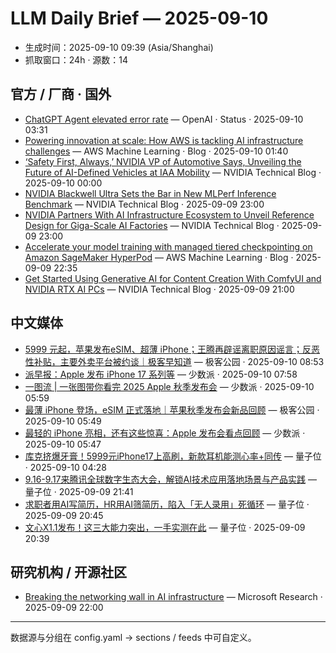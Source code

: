 # LLM Daily Brief — 2025-09-10

- 生成时间：2025-09-10 09:39 (Asia/Shanghai)
- 抓取窗口：24h · 源数：14


## 官方 / 厂商 · 国外

- [ChatGPT Agent elevated error rate](https://status.openai.com//incidents/01K4QXKBR886D4ARHBM8YJ3W4J) — OpenAI · Status · 2025-09-10 03:31
- [Powering innovation at scale: How AWS is tackling AI infrastructure challenges](https://aws.amazon.com/blogs/machine-learning/powering-innovation-at-scale-how-aws-is-tackling-ai-infrastructure-challenges/) — AWS Machine Learning · Blog · 2025-09-10 01:40
- [‘Safety First, Always,’ NVIDIA VP of Automotive Says, Unveiling the Future of AI-Defined Vehicles at IAA Mobility](https://blogs.nvidia.com/blog/iaa-mobility-ai-defined-vehicles/) — NVIDIA Technical Blog · 2025-09-10 00:00
- [NVIDIA Blackwell Ultra Sets the Bar in New MLPerf Inference Benchmark](https://blogs.nvidia.com/blog/mlperf-inference-blackwell-ultra/) — NVIDIA Technical Blog · 2025-09-09 23:00
- [NVIDIA Partners With AI Infrastructure Ecosystem to Unveil Reference Design for Giga-Scale AI Factories](https://blogs.nvidia.com/blog/ai-factories-reference-design/) — NVIDIA Technical Blog · 2025-09-09 23:00
- [Accelerate your model training with managed tiered checkpointing on Amazon SageMaker HyperPod](https://aws.amazon.com/blogs/machine-learning/accelerate-your-model-training-with-managed-tiered-checkpointing-on-amazon-sagemaker-hyperpod/) — AWS Machine Learning · Blog · 2025-09-09 22:35
- [Get Started Using Generative AI for Content Creation With ComfyUI and NVIDIA RTX AI PCs](https://blogs.nvidia.com/blog/rtx-ai-garage-comfyui-wan-qwen-flux-krea-remix/) — NVIDIA Technical Blog · 2025-09-09 21:00


## 中文媒体

- [5999 元起，苹果发布eSIM、超薄 iPhone；王腾再辟谣离职原因谣言；反恶性补贴，主要外卖平台被约谈｜极客早知道](http://www.geekpark.net/news/353703) — 极客公园 · 2025-09-10 08:53
- [派早报：Apple 发布 iPhone 17 系列等](https://sspai.com/post/102414) — 少数派 · 2025-09-10 07:58
- [一图流 | 一张图带你看完 2025 Apple 秋季发布会](https://sspai.com/post/102410) — 少数派 · 2025-09-10 05:59
- [最薄 iPhone 登场，eSIM 正式落地｜苹果秋季发布会新品回顾](http://www.geekpark.net/news/353702) — 极客公园 · 2025-09-10 05:49
- [最轻的 iPhone 亮相，还有这些惊喜：Apple 发布会看点回顾](https://sspai.com/post/102413) — 少数派 · 2025-09-10 05:47
- [库克挤爆牙膏！5999元iPhone17上高刷，新款耳机能测心率+同传](https://www.qbitai.com/2025/09/329911.html) — 量子位 · 2025-09-10 04:28
- [9.16-9.17来腾讯全球数字生态大会，解锁AI技术应用落地场景与产品实践](https://www.qbitai.com/2025/09/329906.html) — 量子位 · 2025-09-09 21:41
- [求职者用AI写简历，HR用AI筛简历，陷入「无人录用」死循环](https://www.qbitai.com/2025/09/329891.html) — 量子位 · 2025-09-09 20:45
- [文心X1.1发布！这三大能力突出，一手实测在此](https://www.qbitai.com/2025/09/329839.html) — 量子位 · 2025-09-09 20:39


## 研究机构 / 开源社区

- [Breaking the networking wall in AI infrastructure](https://www.microsoft.com/en-us/research/blog/breaking-the-networking-wall-in-ai-infrastructure/) — Microsoft Research · 2025-09-09 22:00

---
数据源与分组在 config.yaml → sections / feeds 中可自定义。